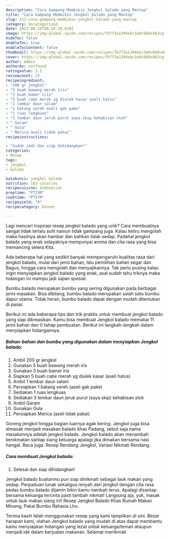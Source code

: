 ```yaml
---
description: "Cara Gampang Membikin Jengkol balado yang Mantap"
title: "Cara Gampang Membikin Jengkol balado yang Mantap"
slug: 112-cara-gampang-membikin-jengkol-balado-yang-mantap
category: Uncategorized
date: 2022-08-26T08:56:28.630Z
image: https://img-global.cpcdn.com/recipes/fb7f3a1394ebc3a0/680x482cq70/jengkol-balado-foto-resep-utama.jpg
hideToc: false
enableToc: true
enableTocContent: false
thumbnail: https://img-global.cpcdn.com/recipes/fb7f3a1394ebc3a0/680x482cq70/jengkol-balado-foto-resep-utama.jpg
cover: https://img-global.cpcdn.com/recipes/fb7f3a1394ebc3a0/680x482cq70/jengkol-balado-foto-resep-utama.jpg
author: Admin
authorAv: notfound
ratingvalue: 3.1
reviewcount: 23
recipeingredient:
- "200 gr jengkol"
- "5 buah bawang merah iris"
- "3 buah bamer iris"
- "5 buah cabe merah yg diulek kasar aseli halus"
- "1 lembar daun salam"
- "1 batang sereh aseli gak pake"
- "1 ruas lengkuas"
- "3 lembar daun jeruk purut saya skip kehabisan stok"
- " Garam"
- " Gula"
- " Merica aseli tidak pakai"
recipeinstructions:

- "Sudah jadi dan siap dihidangkan!"
categories:
- Resep
tags:
- jengkol
- balado

katakunci: jengkol balado 
nutrition: 183 calories
recipecuisine: Indonesian
preptime: "PT23M"
cooktime: "PT57M"
recipeyield: "4"
recipecategory: Dinner

---
```





Lagi mencari inspirasi resep jengkol balado yang unik? Cara membuatnya sangat tidak terlalu sulit namun tidak gampang juga. Kalau keliru mengolah maka hasilnya akan hambar dan bahkan tidak sedap. Padahal jengkol balado yang enak selayaknya mempunyai aroma dan cita rasa yang bisa memancing selera Kita.





Ada beberapa hal yang sedikit banyak mempengaruhi kualitas rasa dari jengkol balado, mulai dari jenis bahan, lalu pemilihan bahan segar dan Bagus, hingga cara mengolah dan menyajikannya. Tak perlu pusing kalau ingin menyiapkan jengkol balado yang enak,      asal sudah tahu triknya maka hidangan ini mampu jadi sajian spesial.














Bumbu balado merupakan bumbu yang sering digunakan pada berbagai jenis masakan. Bisa dibilang, bumbu balado merupakan salah satu bumbu dapur utama. Tidak heran, bumbu balado dapat dengan mudah ditemukan di pasar.






Berikut ini ada beberapa tips dan trik praktis untuk membuat jengkol balado yang siap dikreasikan. Kamu bisa membuat Jengkol balado memakai 11 jenis bahan dan 0 tahap pembuatan. Berikut ini langkah-langkah dalam menyiapkan hidangannya.

<!--inarticleads1-->

##### Bahan-bahan dan bumbu yang digunakan dalam menyiapkan Jengkol balado:

1. Ambil 200 gr jengkol
1. Gunakan 5 buah bawang merah iris
1. Gunakan 3 buah bamer iris
1. Siapkan 5 buah cabe merah yg diulek kasar (aseli halus)
1. Ambil 1 lembar daun salam
1. Persiapkan 1 batang sereh (aseli gak pake)
1. Sediakan 1 ruas lengkuas
1. Sediakan 3 lembar daun jeruk purut (saya skip) kehabisan stok
1. Ambil  Garam
1. Gunakan  Gula
1. Persiapkan  Merica (aseli tidak pakai)


Goreng jengkol hingga bagian luarnya agak kering. Jengkol juga bisa dimasak menjadi masakan balado khas Padang, sebut saja nama masakannya adalah jengkol balado. Jengkol balado akan menambah kenikmatan santap siang keluarga apalagi jika dimakan bersama nasi hangat. Baca juga: Resep Rendang Jengkol, Variasi Nikmati Rendang. 

<!--inarticleads2-->

##### Cara membuat Jengkol balado:


1. Selesai dan siap dihidangkan!

Jengkol balado buatanmu pun siap dinikmati sebagai lauk makan yang sedap. Perpaduan lunak sekaligus renyah dari jengkol dengan cita rasa pedas bumbu balado dijamin bikin kamu nambah terus. Apalagi disantap bersama keluarga tercinta pasti tambah nikmat! Langsung aja, yuk, masak untuk lauk makan siang ini! Resep Jengkol Balado Khas Rumah Makan Minang, Pakai Bumbu Rahasia Lho. 

Terima kasih telah menggunakan resep yang kami tampilkan di sini. Besar harapan kami, olahan Jengkol balado yang mudah di atas dapat membantu kamu menyiapkan hidangan yang lezat untuk keluarga/teman ataupun menjadi ide dalam berjualan makanan. Selamat menikmati
